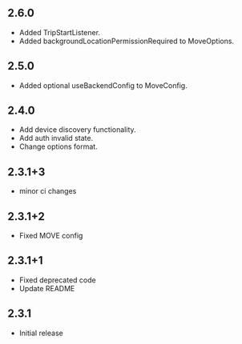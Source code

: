 ## 2.6.0
- Added TripStartListener.
- Added backgroundLocationPermissionRequired to MoveOptions.

## 2.5.0
- Added optional useBackendConfig to MoveConfig.

## 2.4.0
- Add device discovery functionality.
- Add auth invalid state.
- Change options format.

## 2.3.1+3
- minor ci changes

## 2.3.1+2
- Fixed MOVE config

## 2.3.1+1
- Fixed deprecated code
- Update README

## 2.3.1
- Initial release
